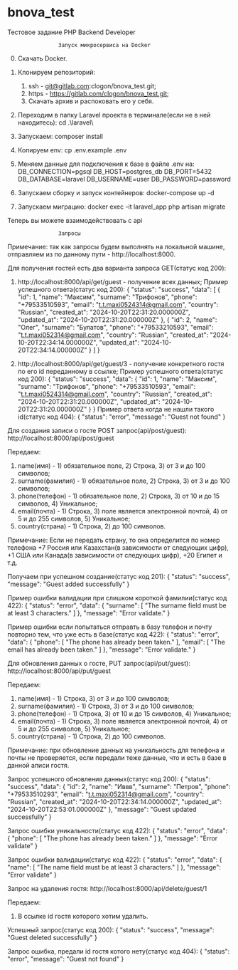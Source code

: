 # bnova_test

Тестовое задание PHP Backend Developer




					Запуск микросервиса на Docker
0. Скачать Docker.

1. Клонируем репозиторий:
    1) ssh - git@gitlab.com:clogon/bnova_test.git;
    2) https - https://gitlab.com/clogon/bnova_test.git;
    3) Скачать архив и распоковать его у себя.

2. Переходим в папку Laravel проекта в терминале(если не в ней находитесь):
	cd .\laravel\

3. Запускаем: 
	composer install

4. Копируем env: 
	cp .env.example .env

5. Меняем данные для подключения к базе в файле .env на:
	DB_CONNECTION=pgsql
	DB_HOST=postgres_db
	DB_PORT=5432
	DB_DATABASE=laravel
	DB_USERNAME=user
	DB_PASSWORD=password


6. Запускаем сборку и запуск контейнеров:
	docker-compose up -d

7. Запускаем миграцию:
	docker exec -it laravel_app php artisan migrate


Теперь вы можете взаимодействовать с api



					Запросы

Примечание: 
так как запросы будем выполнять на локальной машине, отправляем из по данному пути - http://localhost:8000.

Для получения гостей есть два варианта запроса GET(статус код 200):
1. http://localhost:8000/api/get/guest - получение всех данных;
Пример успешного ответа(статус код 200):
{
    "status": "success",
    "data": [
        {
            "id": 1,
            "name": "Максим",
            "surname": "Трифонов",
            "phone": "+79533510593",
            "email": "t.t.maxi0524314@gmail.com",
            "country": "Russian",
            "created_at": "2024-10-20T22:31:20.000000Z",
            "updated_at": "2024-10-20T22:31:20.000000Z"
        },
        {
            "id": 2,
            "name": "Олег",
            "surname": "Булатов",
            "phone": "+79533210593",
            "email": "t.t.maxi052314@gmail.com",
            "country": "Russian",
            "created_at": "2024-10-20T22:34:14.000000Z",
            "updated_at": "2024-10-20T22:34:14.000000Z"
        }
    ]
}


2. http://localhost:8000/api/get/guest/3 - получение конкретного гостя по его id переданному в ссылке;
Пример успешного ответа(статус код 200):
{
    "status": "success",
    "data": {
        "id": 1,
        "name": "Максим",
        "surname": "Трифонов",
        "phone": "+79533510593",
        "email": "t.t.maxi0524314@gmail.com",
        "country": "Russian",
        "created_at": "2024-10-20T22:31:20.000000Z",
        "updated_at": "2024-10-20T22:31:20.000000Z"
    }
} 
Пример ответа когда не нашли такого id(статус код 404):
{
    "status": "error",
    "message": "Guest not found"
}



Для создания записи о госте POST запрос(api/post/guest):
http://localhost:8000/api/post/guest

Передаем:
1. name(имя) - 1) обязательное поле, 2) Строка, 3) от 3 и до 100 символов;
2. surname(фамилия) - 1) обязательное поле, 2) Строка, 3) от 3 и до 100 символов;
3. phone(телефон) - 1) обязательное поле, 2) Строка, 3) от 10 и до 15 символов, 4) Уникальное;
4. email(почта) - 1) Строка, 3) поле является электронной почтой, 4) от 5 и до 255 символов, 5) Уникальное;
5. country(страна) - 1) Строка, 2) до 100 символов.

Примечание: 
Если не передать страну, то она определится по номер телефона +7 Россия или Казахстан(в зависимости от следующих цифр), +1 США или Канада(в зависимости от следующих цифр), +20 Египет и т.д.

Получаем при успешном создание(статус код 201):
{
    "status": "success",
    "message": "Guest added successfully"
}

Пример ошибки валидации при слишком короткой фамилии(статус код 422):
{
    "status": "error",
    "data": {
        "surname": [
            "The surname field must be at least 3 characters."
        ]
    },
    "message": "Error validate."
}

Пример ошибки если попытаться отправть в базу телефон и почту повторно тем, что уже есть в базе(статус код 422):
{
    "status": "error",
    "data": {
        "phone": [
            "The phone has already been taken."
        ],
        "email": [
            "The email has already been taken."
        ]
    },
    "message": "Error validate."
}



Для обновления данных о госте, PUT запрос(api/put/guest):
http://localhost:8000/api/put/guest

Передаем:
1. name(имя) - 1) Строка, 3) от 3 и до 100 символов;
2. surname(фамилия) - 1) Строка, 3) от 3 и до 100 символов;
3. phone(телефон) - 1) Строка, 3) от 10 и до 15 символов, 4) Уникальное;
4. email(почта) - 1) Строка, 3) поле является электронной почтой, 4) от 5 и до 255 символов, 5) Уникальное;
5. country(страна) - 1) Строка, 2) до 100 символов.

Примечание: при обновление данных на уникальность для телефона и почты не проверяется, если передали теже данные, что и есть в базе в данной аписи гостя.

Запрос успешного обновления данных(статус код 200):
{
    "status": "success",
    "data": {
        "id": 2,
        "name": "Иввв",
        "surname": "Петров",
        "phone": "+79533510293",
        "email": "t.t.maxi052314@gmail.com",
        "country": "Russian",
        "created_at": "2024-10-20T22:34:14.000000Z",
        "updated_at": "2024-10-20T22:53:01.000000Z"
    },
    "message": "Guest updated successfully"
}

Запрос ошибки уникальности(статус код 422):
{
    "status": "error",
    "data": {
        "phone": [
            "The phone has already been taken."
        ]
    },
    "message": "Error validate"
}

Запрос ошибки валидации(статус код 422):
{
    "status": "error",
    "data": {
        "name": [
            "The name field must be at least 3 characters."
        ]
    },
    "message": "Error validate"
}

Запрос на удаления гостя:
http://localhost:8000/api/delete/guest/1

Передаем:
1) В ссылке id гостя которого хотим удалить.

Успешный запрос(статус код 200):
{
    "status": "success",
    "message": "Guest deleted successfully"
}

Запрос ошибка, предали id гостя котого нету(статус код 404):
{
    "status": "error",
    "message": "Guest not found"
}
